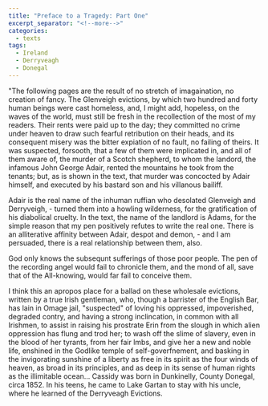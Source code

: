 ```yaml
---
title: "Preface to a Tragedy: Part One"
excerpt_separator: "<!--more-->"
categories:
  - texts
tags:
  - Ireland
  - Derryveagh
  - Donegal
---
```

"The following pages are the result of no stretch of imagaination, no creation of fancy. The Glenveigh evictions, by which two hundred and forty human beings were cast homeless, and, I might add, hopeless, on the waves of the world, must still be fresh in the recollection of the most of my readers. Their rents were paid up to the day; they committed no crime under heaven to draw such fearful retribution on their heads, and its consequent misery was the bitter expiation of no fault, no failing of theirs. It was suspected, forsooth, that a few of them were implicated in, and all of them aware of, the murder of a Scotch shepherd, to whom the landord, the infamous John George Adair, rented the mountains he took from the tenants; but, as is shown in the text, that murder was concocted by Adair himself, and executed by his bastard son and his villanous bailiff.  
<!--more-->

Adair is the real name of the inhuman ruffian who desolated Glenveigh and Derryveigh, - turned them into a howling wilderness, for the gratification of his diabolical cruelty. In the text, the name of the landlord is Adams, for the simple reason that my pen positively refutes to write the real one. There is an alliterative affinity between Adair, despot and demon, - and I am persuaded, there is a real relationship between them, also.  

God only knows the subsequnt sufferings of those poor people. The pen of the recording angel would fail to chronicle them, and the mond of all, save that of the All-knowing, would far fail to conceive them.  

I think this an apropos place for a ballad on these wholesale evictions, written by a true Irish gentleman, who, though a barrister of the English Bar, has lain in Omage jail, "suspected" of loving his oppressed, impoverished, degraded contry, and having a strong inclincation, in common with all Irishmen, to assist in raising his prostrate Erin from the slough in which alien oppression has flung and trod her; to wash off the slime of slavery, even in the blood of her tyrants, from her fair lmbs, and give her a new and noble life, enshined in the Godlike temple of self-goverfnement, and basking in the invigorating sunshine of a liberty as free in its spirit as the four winds of heaven, as broad in its principles, and as deep in its sense of human rights as the illimitable ocean... Cassidy was born in Dunkinelly, County Donegal, circa 1852\. In his teens, he came to Lake Gartan to stay with his uncle, where he learned of the Derryveagh Evictions.
